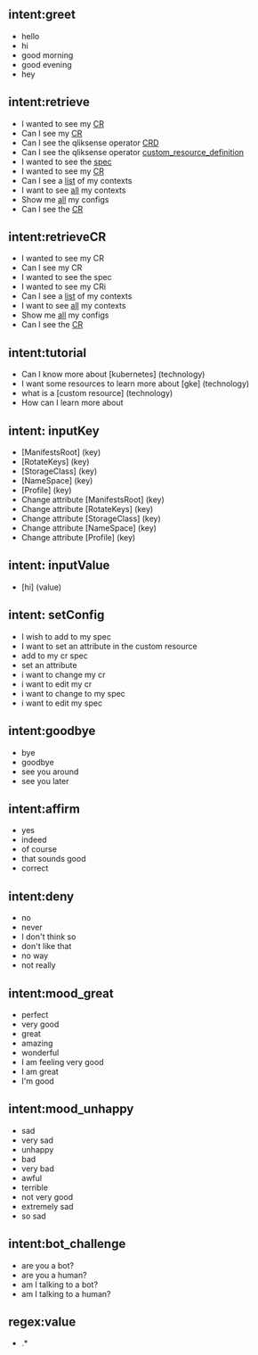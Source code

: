 ## intent:greet
- hello
- hi
- good morning
- good evening
- hey

## intent:retrieve
 - I wanted to see my [CR](cluster_element)
 - Can I see my [CR](cluster_element)
 - Can I see the qliksense operator [CRD](cluster_element)
 - Can I see the qliksense operator [custom_resource_definition](cluster_element)
 - I wanted to see the [spec](cluster_element)
 - I wanted to see my [CR](cluster_element)
 - Can I see a [list](cluster_element) of my contexts
 - I want to see [all](cluster_element) my contexts
 - Show me [all](cluster_element) my configs
 - Can I see the [CR](cluster_element) 

## intent:retrieveCR
 - I wanted to see my CR
 - Can I see my CR
 - I wanted to see the spec
 - I wanted to see my CRi 
 - Can I see a [list](cluster_element) of my contexts
 - I want to see [all](cluster_element) my contexts
 - Show me [all](cluster_element) my configs
 - Can I see the [CR](cluster_element)


## intent:tutorial
 - Can I know more about [kubernetes] (technology)
 - I want some resources to learn more about [gke] (technology)
 - what is a [custom resource] (technology)
 - How can I learn more about 

## intent: inputKey
 - [ManifestsRoot] (key)
 - [RotateKeys] (key)
 - [StorageClass] (key)
 - [NameSpace] (key)
 - [Profile] (key)
 - Change attribute [ManifestsRoot] (key)
 - Change attribute [RotateKeys] (key)
 - Change attribute [StorageClass] (key)
 - Change attribute [NameSpace] (key)
 - Change attribute [Profile] (key)

 ## intent: inputValue
 - [hi] (value)

## intent: setConfig
 - I wish to add to my spec
 - I want to set an attribute in the custom resource
 - add to my cr spec
 - set an attribute
 - i want to change my cr
 - i want to edit my cr
 - i want to change to my spec
 - i want to edit my spec


## intent:goodbye
- bye
- goodbye
- see you around
- see you later

## intent:affirm
- yes
- indeed
- of course
- that sounds good
- correct

## intent:deny
- no
- never
- I don't think so
- don't like that
- no way
- not really

## intent:mood_great
- perfect
- very good
- great
- amazing
- wonderful
- I am feeling very good
- I am great
- I'm good

## intent:mood_unhappy
- sad
- very sad
- unhappy
- bad
- very bad
- awful
- terrible
- not very good
- extremely sad
- so sad

## intent:bot_challenge
- are you a bot?
- are you a human?
- am I talking to a bot?
- am I talking to a human?


## regex:value
- .*